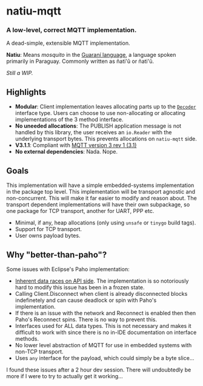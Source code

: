 # natiu-mqtt
### A low-level, correct MQTT implementation.
A dead-simple, extensible MQTT implementation.

**Natiu**: Means *mosquito* in the [Guaraní language](https://en.wikipedia.org/wiki/Guarani_language), a language spoken primarily in Paraguay. Commonly written as ñati'û or ñati'ũ.

_Still a WIP._

## Highlights
* **Modular**: Client implementation leaves allocating parts up to the [`Decoder`](./mqtt.go) interface type. Users can choose to use non-allocating or allocating implementations of the 3 method interface.
* **No uneeded allocations**: The PUBLISH application message is not handled by this library, the user receives an `io.Reader` with the underlying transport bytes. This prevents allocations on `natiu-mqtt` side.
* **V3.1.1**: Compliant with [MQTT version 3 rev 1 (3.1)](https://public.dhe.ibm.com/software/dw/webservices/ws-mqtt/mqtt-v3r1.html)
* **No external dependencies**: Nada. Nope.


## Goals
This implementation will have a simple embedded-systems implementation in the package
top level. This implementation will be transport agnostic and non-concurrent. This will make it far easier to modify and reason about. The transport dependent implementations will have their own subpackage, so one package for TCP transport, another for UART, PPP etc.

* Minimal, if any, heap allocations (only using `unsafe` or `tinygo` build tags).
* Support for TCP transport.
* User owns payload bytes.

## Why "better-than-paho"?


Some issues with Eclipse's Paho implementation:
* [Inherent data races on API side](https://github.com/eclipse/paho.mqtt.golang/issues/550). The implementation is so notoriously hard to modify this issue has been in a frozen state.
* Calling Client.Disconnect when client is already disconnected blocks indefinetely and can cause deadlock or spin with Paho's implementation. 
* If there is an issue with the network and Reconnect is enabled then then Paho's Reconnect spins. There is no way to prevent this.
* Interfaces used for ALL data types. This is not necessary and makes it difficult to work with since there is no in-IDE documentation on interface methods.
* No lower level abstraction of MQTT for use in embedded systems with non-TCP transport.
* Uses `any` interface for the payload, which could simply be a byte slice...

I found these issues after a 2 hour dev session. There will undoubtedly be more if I were to try to actually get it working...